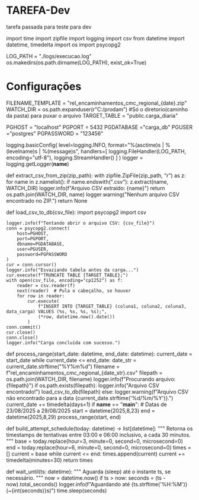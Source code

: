 # TAREFA-Dev
tarefa passada para teste para dev


import time
import zipfile
import logging
import csv
from datetime import datetime, timedelta
import os
import psycopg2

LOG_PATH = "./logs/execucao.log"
os.makedirs(os.path.dirname(LOG_PATH), exist_ok=True)

# Configurações
FILENAME_TEMPLATE = "rel_encaminhamentos_cmc_regional_{date}.zip"
WATCH_DIR = os.path.expanduser(r"C:/prodam") #Só o diretorio(caminho da pasta) para puxar o arquivo
TARGET_TABLE = "public.carga_diaria"

PGHOST = "localhost"
PGPORT = 5432
PGDATABASE ="carga_db"
PGUSER ="postgres"
PGPASSWORD = "123456"

logging.basicConfig(
    level=logging.INFO,
    format="%(asctime)s | %(levelname)s | %(message)s",
    handlers=[
        logging.FileHandler(LOG_PATH, encoding="utf-8"),
        logging.StreamHandler()
    ]
)
logger = logging.getLogger(__name__)

def extract_csv_from_zip(zip_path):
    with zipfile.ZipFile(zip_path, "r") as z:
        for name in z.namelist():
            if name.endswith(".csv"):
                z.extract(name, WATCH_DIR)
                logger.info(f"Arquivo CSV extraído: {name}")
                return os.path.join(WATCH_DIR, name)
    logger.warning("Nenhum arquivo CSV encontrado no ZIP.")
    return None

def load_csv_to_db(csv_file):
    import psycopg2
    import csv

    logger.info(f"Tentando abrir o arquivo CSV: {csv_file}")
    conn = psycopg2.connect(
        host=PGHOST,
        port=PGPORT,
        dbname=PGDATABASE,
        user=PGUSER,
        password=PGPASSWORD
    )
    cur = conn.cursor()
    logger.info("Esvaziando tabela antes da carga...")
    cur.execute(f"TRUNCATE TABLE {TARGET_TABLE};")
    with open(csv_file, encoding="cp1252") as f:
        reader = csv.reader(f)
        next(reader)  # Pula o cabeçalho, se houver
        for row in reader:
            cur.execute(
                f"INSERT INTO {TARGET_TABLE} (coluna1, coluna2, coluna3, data_carga) VALUES (%s, %s, %s, %s);",
                (*row, datetime.now().date())
            )
    conn.commit()
    cur.close()
    conn.close()
    logger.info("Carga concluída com sucesso.")

def process_range(start_date: datetime, end_date: datetime):
    current_date = start_date
    while current_date <= end_date:
        date_str = current_date.strftime("%Y%m%d")
        filename = f"rel_encaminhamentos_cmc_regional_{date_str}.csv"
        filepath = os.path.join(WATCH_DIR, filename)
        logger.info(f"Procurando arquivo: {filepath}")
        if os.path.exists(filepath):
            logger.info("Arquivo CSV encontrado!")
            load_csv_to_db(filepath)
        else:
            logger.warning(f"Arquivo CSV não encontrado para a data {current_date.strftime('%d/%m/%Y')}.")
        current_date += timedelta(days=1)
if __name__ == "__main__":
    # Datas de 23/08/2025 a 29/08/2025
    start = datetime(2025,8,23)
    end = datetime(2025,8,29)
    process_range(start, end)


def build_attempt_schedule(today: datetime) -> list[datetime]:
    """
    Retorna os timestamps de tentativas entre 03:00 e 06:00 inclusivo, a cada 30 minutos.
    """
    base = today.replace(hour=3, minute=0, second=0, microsecond=0)
    end = today.replace(hour=6, minute=0, second=0, microsecond=0)
    times = []
    current = base
    while current <= end:
        times.append(current)
        current += timedelta(minutes=30)
    return times

def wait_until(ts: datetime):
    """
    Aguarda (sleep) até o instante ts, se necessário.
    """
    now = datetime.now()
    if ts > now:
        seconds = (ts - now).total_seconds()
        logger.info(f"Aguardando até {ts.strftime('%H:%M')} (~{int(seconds)}s)")
        time.sleep(seconds)

